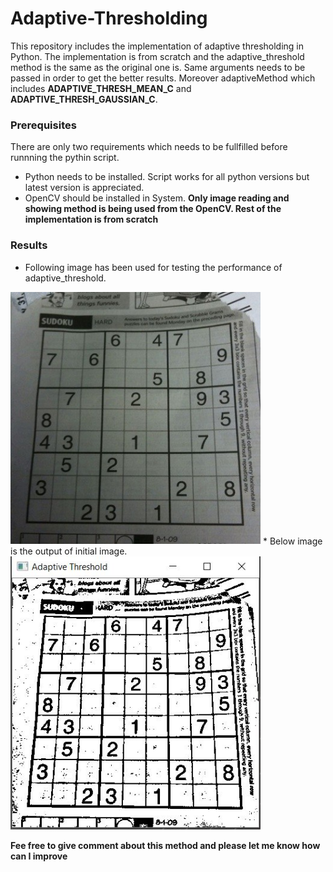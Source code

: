 # Adaptive-Thresholding
This repository includes the implementation of adaptive thresholding in Python. The implementation is from scratch and the adaptive_threshold method is the same as the original one is. Same arguments needs to be passed in order to get the better results. Moreover adaptiveMethod which includes **ADAPTIVE_THRESH_MEAN_C** and **ADAPTIVE_THRESH_GAUSSIAN_C**.

### Prerequisites
There are only two requirements which needs to be fullfilled before runnning the pythin script.
* Python needs to be installed. Script works for all python versions but latest version is appreciated. 
* OpenCV should be installed in System. **Only image reading and showing method is being used from the OpenCV. Rest of the implementation is from scratch**

### Results
* Following image has been used for testing the performance of adaptive_threshold.
<img align="centre" src="https://github.com/HasnainKhanNiazi/Adaptive-Thresholding/blob/master/Images/img.jpeg" width="400">
* Below image is the output of initial image.
<img src="https://github.com/HasnainKhanNiazi/Adaptive-Thresholding/blob/master/Images/Result.JPG" width="400">


**Fee free to give comment about this method and please let me know how can I improve**
